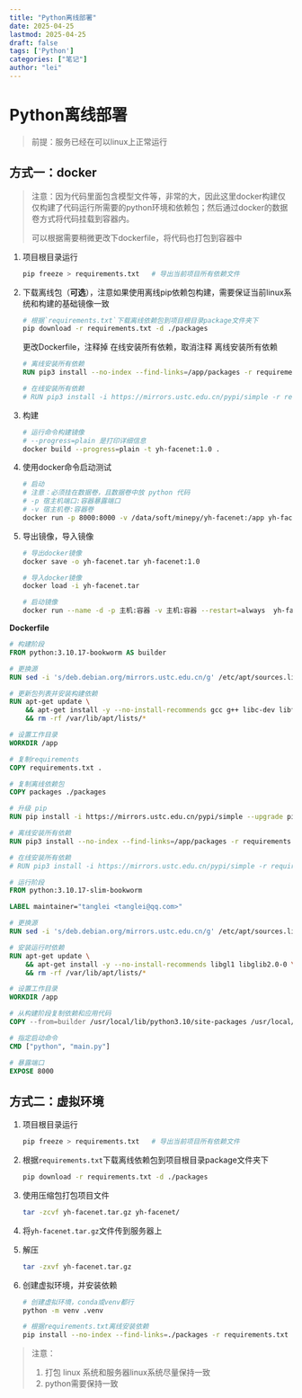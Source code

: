 ```yaml
---
title: "Python离线部署"
date: 2025-04-25
lastmod: 2025-04-25
draft: false
tags: ['Python']
categories: ["笔记"]
author: "lei"
---
```


# Python离线部署


> 前提：服务已经在可以linux上正常运行

## 方式一：docker

> 注意：因为代码里面包含模型文件等，非常的大，因此这里docker构建仅仅构建了代码运行所需要的python环境和依赖包；然后通过docker的数据卷方式将代码挂载到容器内。
>
> 可以根据需要稍微更改下dockerfile，将代码也打包到容器中

1. 项目根目录运行

   ```bash
   pip freeze > requirements.txt   # 导出当前项目所有依赖文件
   ```

2. 下载离线包（**可选**），注意如果使用离线pip依赖包构建，需要保证当前linux系统和构建的基础镜像一致

   ```bash
   # 根据`requirements.txt`下载离线依赖包到项目根目录package文件夹下
   pip download -r requirements.txt -d ./packages
   ```

   更改Dockerfile，注释掉 在线安装所有依赖，取消注释 离线安装所有依赖

   ```dockerfile
   # 离线安装所有依赖
   RUN pip3 install --no-index --find-links=/app/packages -r requirements.txt
   
   # 在线安装所有依赖
   # RUN pip3 install -i https://mirrors.ustc.edu.cn/pypi/simple -r requirements.txt
   ```

3. 构建

   ```bash
   # 运行命令构建镜像
   # --progress=plain 是打印详细信息
   docker build --progress=plain -t yh-facenet:1.0 .
   ```

4. 使用docker命令启动测试

   ```bash
   # 启动
   # 注意：必须挂在数据卷，且数据卷中放 python 代码
   # -p 宿主机端口:容器暴露端口
   # -v 宿主机卷:容器卷
   docker run -p 8000:8000 -v /data/soft/minepy/yh-facenet:/app yh-facenet:1.0
   ```

5. 导出镜像，导入镜像

   ```bash
   # 导出docker镜像
   docker save -o yh-facenet.tar yh-facenet:1.0
   
   # 导入docker镜像
   docker load -i yh-facenet.tar
   
   # 启动镜像
   docker run --name -d -p 主机:容器 -v 主机:容器 --restart=always  yh-facenet:1.0
   ```

**Dockerfile**

```dockerfile
# 构建阶段
FROM python:3.10.17-bookworm AS builder

# 更换源
RUN sed -i 's/deb.debian.org/mirrors.ustc.edu.cn/g' /etc/apt/sources.list.d/debian.sources

# 更新包列表并安装构建依赖
RUN apt-get update \
    && apt-get install -y --no-install-recommends gcc g++ libc-dev libffi-dev libgmp-dev libmpfr-dev libmpc-dev \
    && rm -rf /var/lib/apt/lists/*

# 设置工作目录
WORKDIR /app

# 复制requirements
COPY requirements.txt .

# 复制离线依赖包
COPY packages ./packages

# 升级 pip
RUN pip install -i https://mirrors.ustc.edu.cn/pypi/simple --upgrade pip

# 离线安装所有依赖
RUN pip3 install --no-index --find-links=/app/packages -r requirements.txt

# 在线安装所有依赖
# RUN pip3 install -i https://mirrors.ustc.edu.cn/pypi/simple -r requirements.txt

# 运行阶段
FROM python:3.10.17-slim-bookworm

LABEL maintainer="tanglei <tanglei@qq.com>"

# 更换源
RUN sed -i 's/deb.debian.org/mirrors.ustc.edu.cn/g' /etc/apt/sources.list.d/debian.sources

# 安装运行时依赖
RUN apt-get update \
    && apt-get install -y --no-install-recommends libgl1 libglib2.0-0 \
    && rm -rf /var/lib/apt/lists/*

# 设置工作目录
WORKDIR /app

# 从构建阶段复制依赖和应用代码
COPY --from=builder /usr/local/lib/python3.10/site-packages /usr/local/lib/python3.10/site-packages

# 指定启动命令
CMD ["python", "main.py"]

# 暴露端口
EXPOSE 8000
```

## 方式二：虚拟环境

1. 项目根目录运行

   ```bash
   pip freeze > requirements.txt   # 导出当前项目所有依赖文件
   ```

2. 根据`requirements.txt`下载离线依赖包到项目根目录package文件夹下

   ```bash
   pip download -r requirements.txt -d ./packages
   ```

3. 使用压缩包打包项目文件

   ```bash
   tar -zcvf yh-facenet.tar.gz yh-facenet/
   ```

4. 将`yh-facenet.tar.gz`文件传到服务器上

5. 解压

   ```bash
   tar -zxvf yh-facenet.tar.gz
   ```

6. 创建虚拟环境，并安装依赖

   ```bash
   # 创建虚拟环境，conda或venv都行
   python -m venv .venv
   
   # 根据requirements.txt离线安装依赖
   pip install --no-index --find-links=./packages -r requirements.txt
   ```

> 注意：
>
> 1. 打包 linux 系统和服务器linux系统尽量保持一致
> 2. python需要保持一致